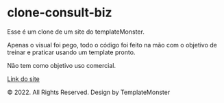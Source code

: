 # clone-consult-biz
 Esse é um clone de um site do templateMonster.

 Apenas o visual foi pego, todo o código foi feito na mão com o objetivo de treinar e praticar usando um template pronto.

 Não tem como objetivo uso comercial.

 [Link do site]()

 © 2022. All Rights Reserved. Design by TemplateMonster
